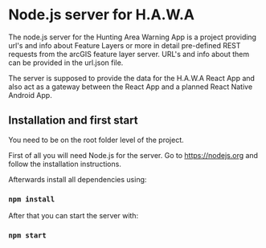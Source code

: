 # Node.js server for H.A.W.A

The node.js server for the Hunting Area Warning App is a project providing url's and info about Feature Layers or more in detail 
pre-defined REST requests from the arcGIS feature layer server.
URL's and info about them can be provided in the url.json file.

The server is supposed to provide the data for the H.A.W.A React App and also act as a gateway between the React App and 
a planned React Native Android App.

## Installation and first start

You need to be on the root folder level of the project.

First of all you will need Node.js for the server.
Go to https://nodejs.org and follow the installation instructions.

Afterwards install all dependencies using:

### `npm install`

After that you can start the server with:

### `npm start`




